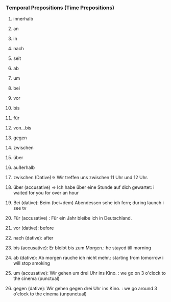 ### Temporal Prepositions (Time Prepositions)
1. innerhalb
2. an
3. in
4. nach
5. seit
6. ab
7. um
8. bei
9. vor
10. bis
11. für
12. von...bis
13. gegen
14. zwischen
15. über
16. außerhalb


1. zwischen (Dative)=> Wir treffen uns zwischen 11 Uhr und 12 Uhr. 
2. über (accusative) => Ich habe über eine Stunde auf dich gewartet: i waited for you for over an hour
3. Bei (dative): Beim (bei+dem) Abendessen sehe ich fern; during launch i see tv
4. Für  (accusative) : Für ein Jahr bleibe ich in Deutschland.
5. vor (dative): before 
6. nach (dative): after
7. bis (accusative): Er bleibt bis zum Morgen.: he stayed till morning 
8. ab (dative): Ab morgen rauche ich nicht mehr.: starting from tomorrow i will stop smoking 
9. um (accusative): Wir gehen um drei Uhr ins Kino. : we go on 3 o'clock to the cinema (punctual) 
10. gegen (dative): Wir gehen gegen drei Uhr ins Kino. : we go around 3 o'clock to the cinema (unpunctual) 